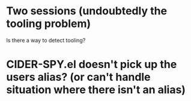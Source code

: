 # Two sessions (undoubtedly the tooling problem)

Is there a way to detect tooling?

# CIDER-SPY.el doesn't pick up the users alias? (or can't handle situation where there isn't an alias)
